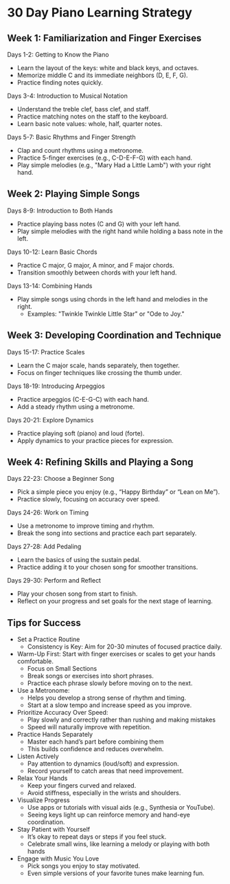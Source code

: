 # 30 Day Piano Learning Strategy

<H2>Week 1: Familiarization and Finger Exercises</H2>

Days 1-2: Getting to Know the Piano

- Learn the layout of the keys: white and black keys, and octaves.
- Memorize middle C and its immediate neighbors (D, E, F, G).
- Practice finding notes quickly.

Days 3-4: Introduction to Musical Notation

- Understand the treble clef, bass clef, and staff.
- Practice matching notes on the staff to the keyboard.
- Learn basic note values: whole, half, quarter notes.

Days 5-7: Basic Rhythms and Finger Strength

- Clap and count rhythms using a metronome.
- Practice 5-finger exercises (e.g., C-D-E-F-G) with each hand.
- Play simple melodies (e.g., "Mary Had a Little Lamb") with your right hand.

<H2>Week 2: Playing Simple Songs</H2>

Days 8-9: Introduction to Both Hands

- Practice playing bass notes (C and G) with your left hand.
- Play simple melodies with the right hand while holding a bass note in the left.

Days 10-12: Learn Basic Chords

- Practice C major, G major, A minor, and F major chords.
- Transition smoothly between chords with your left hand.

Days 13-14: Combining Hands

- Play simple songs using chords in the left hand and melodies in the right.
    - Examples: "Twinkle Twinkle Little Star" or "Ode to Joy."

<H2>Week 3: Developing Coordination and Technique</H2>

Days 15-17: Practice Scales

- Learn the C major scale, hands separately, then together.
- Focus on finger techniques like crossing the thumb under.

Days 18-19: Introducing Arpeggios

- Practice arpeggios (C-E-G-C) with each hand.
- Add a steady rhythm using a metronome.

Days 20-21: Explore Dynamics

- Practice playing soft (piano) and loud (forte).
- Apply dynamics to your practice pieces for expression.

<H2>Week 4: Refining Skills and Playing a Song</H2>

Days 22-23: Choose a Beginner Song

- Pick a simple piece you enjoy (e.g., “Happy Birthday” or “Lean on Me”).
- Practice slowly, focusing on accuracy over speed.

Days 24-26: Work on Timing

- Use a metronome to improve timing and rhythm.
- Break the song into sections and practice each part separately.

Days 27-28: Add Pedaling

- Learn the basics of using the sustain pedal.
- Practice adding it to your chosen song for smoother transitions.

Days 29-30: Perform and Reflect

- Play your chosen song from start to finish.
- Reflect on your progress and set goals for the next stage of learning.

<H2>Tips for Success</H2>

- Set a Practice Routine
  - Consistency is Key: Aim for 20-30 minutes of focused practice daily.
- Warm-Up First: Start with finger exercises or scales to get your hands comfortable.
  - Focus on Small Sections
  - Break songs or exercises into short phrases.
  - Practice each phrase slowly before moving on to the next.
- Use a Metronome:
  - Helps you develop a strong sense of rhythm and timing.
  - Start at a slow tempo and increase speed as you improve.
- Prioritize Accuracy Over Speed:
  - Play slowly and correctly rather than rushing and making mistakes
  - Speed will naturally improve with repetition.
- Practice Hands Separately
  - Master each hand’s part before combining them
  - This builds confidence and reduces overwhelm.
- Listen Actively
  - Pay attention to dynamics (loud/soft) and expression.
  - Record yourself to catch areas that need improvement.
- Relax Your Hands
  - Keep your fingers curved and relaxed.
  - Avoid stiffness, especially in the wrists and shoulders.
- Visualize Progress
  - Use apps or tutorials with visual aids (e.g., Synthesia or YouTube).
  - Seeing keys light up can reinforce memory and hand-eye coordination.
- Stay Patient with Yourself
  - It’s okay to repeat days or steps if you feel stuck.
  - Celebrate small wins, like learning a melody or playing with both hands
- Engage with Music You Love
  - Pick songs you enjoy to stay motivated.
  - Even simple versions of your favorite tunes make learning fun.
